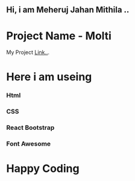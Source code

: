 ## Hi, i am Meheruj Jahan Mithila ..

# Project Name - Molti

My Project [Link..](https://gifted-kowalevski-99ad20.netlify.app/).

# Here i am useing

### Html

### CSS

### React Bootstrap

### Font Awesome

# Happy Coding
